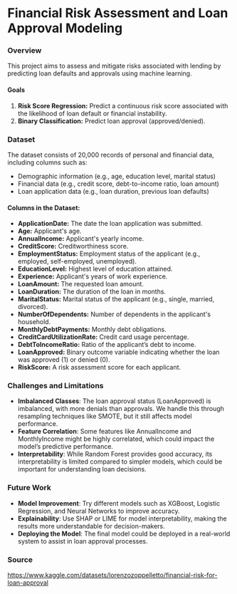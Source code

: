 # Financial Risk Assessment and Loan Approval Modeling

### Overview

This project aims to assess and mitigate risks associated with lending by predicting loan defaults and approvals using machine learning.

#### Goals

1. **Risk Score Regression:** Predict a continuous risk score associated with the likelihood of loan default or financial instability.
2. **Binary Classification:** Predict loan approval (approved/denied).
    
### Dataset

The dataset consists of 20,000 records of personal and financial data, including columns such as:

- Demographic information (e.g., age, education level, marital status)
- Financial data (e.g., credit score, debt-to-income ratio, loan amount)
- Loan application data (e.g., loan duration, previous loan defaults)

#### Columns in the Dataset:
- **ApplicationDate:** The date the loan application was submitted.
- **Age:** Applicant's age.
- **AnnualIncome:** Applicant's yearly income.
- **CreditScore:** Creditworthiness score.
- **EmploymentStatus:** Employment status of the applicant (e.g., employed, self-employed, unemployed).
- **EducationLevel:** Highest level of education attained.
- **Experience:** Applicant's years of work experience.
- **LoanAmount:** The requested loan amount.
- **LoanDuration:** The duration of the loan in months.
- **MaritalStatus:** Marital status of the applicant (e.g., single, married, divorced).
- **NumberOfDependents:** Number of dependents in the applicant's household.
- **MonthlyDebtPayments:** Monthly debt obligations.
- **CreditCardUtilizationRate:** Credit card usage percentage.
- **DebtToIncomeRatio:** Ratio of the applicant’s debt to income.
- **LoanApproved:** Binary outcome variable indicating whether the loan was approved (1) or denied (0).
- **RiskScore:** A risk assessment score for each applicant.

### Challenges and Limitations

- **Imbalanced Classes**: The loan approval status (LoanApproved) is imbalanced, with more denials than approvals. We handle this through resampling techniques like SMOTE, but it still affects model performance.
- **Feature Correlation**: Some features like AnnualIncome and MonthlyIncome might be highly correlated, which could impact the model’s predictive performance.
- **Interpretability**: While Random Forest provides good accuracy, its interpretability is limited compared to simpler models, which could be important for understanding loan decisions.

### Future Work

- **Model Improvement**: Try different models such as XGBoost, Logistic Regression, and Neural Networks to improve accuracy.
- **Explainability**: Use SHAP or LIME for model interpretability, making the results more understandable for decision-makers.
- **Deploying the Model**: The final model could be deployed in a real-world system to assist in loan approval processes.

### Source

https://www.kaggle.com/datasets/lorenzozoppelletto/financial-risk-for-loan-approval
